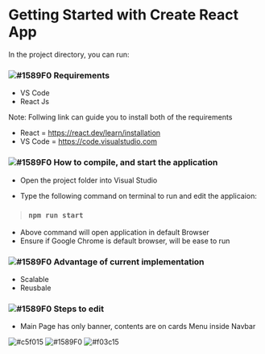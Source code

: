 # Getting Started with Create React App

In the project directory, you can run:


### ![#1589F0](https://via.placeholder.com/15/1589F0/1589F0.png)  Requirements
- VS Code
- React Js

Note: Follwing link can guide you to install both of the requirements 
- React = https://react.dev/learn/installation
- VS Code = https://code.visualstudio.com

### ![#1589F0](https://via.placeholder.com/15/1589F0/1589F0.png)  How to compile, and start the application

- Open the project folder into Visual Studio 

-  Type the following command on terminal to run and edit the applicaion:
>### `npm run start`

- Above command will open application in default Browser
- Ensure if Google Chrome is default browser, will be ease to run

### ![#1589F0](https://via.placeholder.com/15/1589F0/1589F0.png)  Advantage of current implementation
- Scalable
- Reusbale

### ![#1589F0](https://via.placeholder.com/15/1589F0/1589F0.png)  Steps to edit
- Main Page has only banner, contents are on cards Menu inside Navbar

![#c5f015](https://via.placeholder.com/15/c5f015/c5f015.png) 
![#1589F0](https://via.placeholder.com/15/1589F0/1589F0.png)
![#f03c15](https://via.placeholder.com/15/f03c15/f03c15.png)
